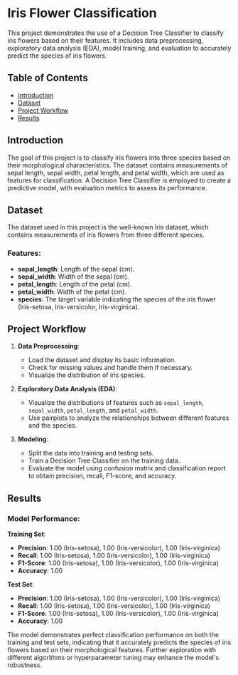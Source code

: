 # Iris Flower Classification

This project demonstrates the use of a Decision Tree Classifier to classify iris flowers based on their features. It includes data preprocessing, exploratory data analysis (EDA), model training, and evaluation to accurately predict the species of iris flowers.

## Table of Contents

- [Introduction](#introduction)
- [Dataset](#dataset)
- [Project Workflow](#project-workflow)
- [Results](#results)

## Introduction

The goal of this project is to classify iris flowers into three species based on their morphological characteristics. The dataset contains measurements of sepal length, sepal width, petal length, and petal width, which are used as features for classification. A Decision Tree Classifier is employed to create a predictive model, with evaluation metrics to assess its performance.

## Dataset

The dataset used in this project is the well-known Iris dataset, which contains measurements of iris flowers from three different species.

### Features:

- **sepal_length**: Length of the sepal (cm).
- **sepal_width**: Width of the sepal (cm).
- **petal_length**: Length of the petal (cm).
- **petal_width**: Width of the petal (cm).
- **species**: The target variable indicating the species of the iris flower (Iris-setosa, Iris-versicolor, Iris-virginica).

## Project Workflow

1. **Data Preprocessing**:
   - Load the dataset and display its basic information.
   - Check for missing values and handle them if necessary.
   - Visualize the distribution of iris species.

2. **Exploratory Data Analysis (EDA)**:
   - Visualize the distributions of features such as `sepal_length`, `sepal_width`, `petal_length`, and `petal_width`.
   - Use pairplots to analyze the relationships between different features and the species.

3. **Modeling**:
   - Split the data into training and testing sets.
   - Train a Decision Tree Classifier on the training data.
   - Evaluate the model using confusion matrix and classification report to obtain precision, recall, F1-score, and accuracy.

## Results

### Model Performance:
**Training Set**:
- **Precision**: 1.00 (Iris-setosa), 1.00 (Iris-versicolor), 1.00 (Iris-virginica)
- **Recall**: 1.00 (Iris-setosa), 1.00 (Iris-versicolor), 1.00 (Iris-virginica)
- **F1-Score**: 1.00 (Iris-setosa), 1.00 (Iris-versicolor), 1.00 (Iris-virginica)
- **Accuracy**: 1.00

**Test Set**:
- **Precision**: 1.00 (Iris-setosa), 1.00 (Iris-versicolor), 1.00 (Iris-virginica)
- **Recall**: 1.00 (Iris-setosa), 1.00 (Iris-versicolor), 1.00 (Iris-virginica)
- **F1-Score**: 1.00 (Iris-setosa), 1.00 (Iris-versicolor), 1.00 (Iris-virginica)
- **Accuracy**: 1.00

The model demonstrates perfect classification performance on both the training and test sets, indicating that it accurately predicts the species of iris flowers based on their morphological features. Further exploration with different algorithms or hyperparameter tuning may enhance the model's robustness.
